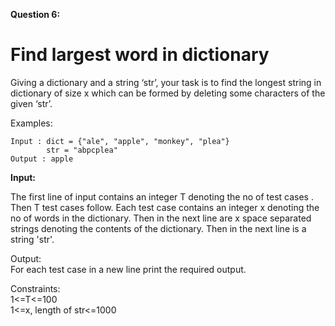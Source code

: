 <b>Question 6:</b>

<h1>Find largest word in dictionary</h1>

Giving a dictionary and a string ‘str’, your task is to find the longest string in dictionary of size x which can be formed by deleting some characters of the given ‘str’.

Examples:
```
Input : dict = {"ale", "apple", "monkey", "plea"}   
        str = "abpcplea"  
Output : apple
```

**Input:**

The first line of input contains an integer T denoting the no of test cases . Then T test cases follow. Each test case contains an integer x denoting the no of words in the dictionary. Then in the next line are x space separated strings denoting the contents of the dictionary.  Then in the next line is a string 'str'.

Output:<br>
For each test case in a new line print the required output.

Constraints:<br>
1<=T<=100<br>
1<=x, length of str<=1000

